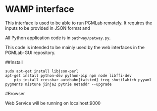 # WAMP interface

This interface is used to be able to run PGMLab remotely. It requires the inputs to be provided in JSON format and 

All Python application code is in `pathway/patway.py`.

This code is intended to be mainly used by the web interfaces in the PGMLab-GUI repository. 

##Install

	sudo apt-get install libjson-perl
	apt-get install python-dev python-pip npm node libffi-dev
        pip install crossbar autobahn[twisted] treq shutilwhich pyyaml pygments mistune jinja2 pytrie netaddr --upgrade

#Browser

Web Service will be running on localhost:9000
